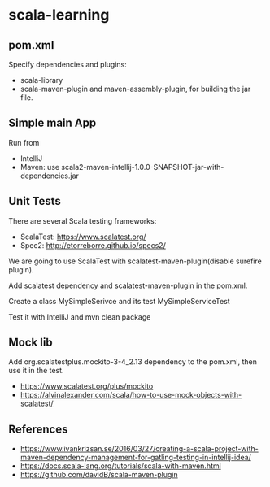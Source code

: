 # scala-learning

## pom.xml
Specify dependencies and plugins:
- scala-library
- scala-maven-plugin and maven-assembly-plugin, for building the jar file.

## Simple main App
Run from
- IntelliJ
- Maven: use scala2-maven-intellij-1.0.0-SNAPSHOT-jar-with-dependencies.jar

## Unit Tests
There are several Scala testing frameworks:
- ScalaTest: https://www.scalatest.org/
- Spec2: http://etorreborre.github.io/specs2/

We are going to use ScalaTest with scalatest-maven-plugin(disable surefire plugin).

Add scalatest dependency and scalatest-maven-plugin in the pom.xml.

Create a class MySimpleSerivce and its test MySimpleServiceTest

Test it with IntelliJ and mvn clean package

## Mock lib
Add org.scalatestplus.mockito-3-4_2.13 dependency to the pom.xml, then use it in the test.

- https://www.scalatest.org/plus/mockito
- https://alvinalexander.com/scala/how-to-use-mock-objects-with-scalatest/

## References
- https://www.ivankrizsan.se/2016/03/27/creating-a-scala-project-with-maven-dependency-management-for-gatling-testing-in-intellij-idea/
- https://docs.scala-lang.org/tutorials/scala-with-maven.html
- https://github.com/davidB/scala-maven-plugin
